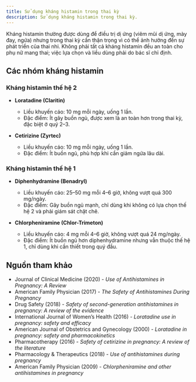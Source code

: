 ```yaml
---
title: Sử dụng kháng histamin trong thai kỳ
description: Sử dụng kháng histamin trong thai kỳ.
---
```


Kháng histamin thường được dùng để điều trị dị ứng (viêm mũi dị ứng, mày đay, ngứa) nhưng trong thai kỳ cần thận trọng vì có thể ảnh hưởng đến sự phát triển của thai nhi. Không phải tất cả kháng histamin đều an toàn cho phụ nữ mang thai; việc lựa chọn và liều dùng phải do bác sĩ chỉ định.

## Các nhóm kháng histamin

### Kháng histamin thế hệ 2

- **Loratadine (Claritin)**
  - Liều khuyến cáo: 10 mg mỗi ngày, uống 1 lần.  
  - Đặc điểm: Ít gây buồn ngủ, được xem là an toàn hơn trong thai kỳ, đặc biệt ở quý 2–3.

- **Cetirizine (Zyrtec)**  
  - Liều khuyến cáo: 10 mg mỗi ngày, uống 1 lần.
  - Đặc điểm: Ít buồn ngủ, phù hợp khi cần giảm ngứa lâu dài.

### Kháng histamin thế hệ 1

- **Diphenhydramine (Benadryl)**  
  - Liều khuyến cáo: 25–50 mg mỗi 4–6 giờ, không vượt quá 300  mg/ngày.
  - Đặc điểm: Gây buồn ngủ mạnh, chỉ dùng khi không có lựa chọn thế hệ 2 và phải giám sát chặt chẽ.

- **Chlorpheniramine (Chlor-Trimeton)**  
  - Liều khuyến cáo: 4 mg mỗi 4–6 giờ, không vượt quá 24  mg/ngày.
  - Đặc điểm: Ít buồn ngủ hơn diphenhydramine nhưng vẫn thuộc thế hệ 1, chỉ dùng khi cần thiết trong quý đầu.

## Nguồn tham khảo

- Journal of Clinical Medicine (2020) - _Use of Antihistamines in Pregnancy: A Review_  
- American Family Physician (2017) - _The Safety of Antihistamines During Pregnancy_  
- Drug Safety (2018) - _Safety of second-generation antihistamines in pregnancy: A review of the evidence_  
- International Journal of Women’s Health (2016) - _Loratadine use in pregnancy: safety and efficacy_  
- American Journal of Obstetrics and Gynecology (2000) - _Loratadine in pregnancy: safety and pharmacokinetics_  
- Pharmacotherapy (2016) - _Safety of cetirizine in pregnancy: A review of the literature_  
- Pharmacology & Therapeutics (2018) - _Use of antihistamines during pregnancy_  
- American Family Physician (2009) - _Chlorpheniramine and other antihistamines in pregnancy_  
  
